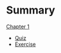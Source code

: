 # Summary

[Chapter 1](chapter1/README.md)
  * [Quiz](chapter1/quiz.md)
  * [Exercise](chapter1/exercise.md)
